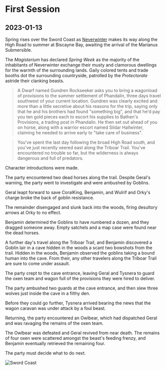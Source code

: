 # First Session
## 2023-01-13

Spring rises over the Sword Coast as [Neverwinter](../background/urbs.md) makes its way along the High Road to summer at Biscayne Bay, awaiting the arrival of the Marianus Submersible.

The *Magisterium* has declared *Spring Week* as the majority of the inhabitants of Neverwinter exchange their musty and clamorous dwellings for the warmth of the surrounding lands. Gaily colored tents and trade booths dot the surrounding countryside, patrolled by the *Protectorate* astride their clanking beasts.

> A Dwarf named Gundren Rockseeker asks you to bring a wagonload of provisions to the summer settlement of Phandalin, three days travel southwest of your current location.
Gundren was clearly excited and more than a little secretive about his reasons for the trip, saying only that he and his brothers had found "something big", and that he'd pay you
ten gold pieces each to escort his supplies to Bathen's Provisions, a trading post in Phandalin. He then set out ahead of you on horse, along with a warrior escort named Sildar Hallwinter, claiming
he needed to arrive early to "take care of business".

> You've spent the last day following the broad High Road south, and you've just recently veered east along the Triboar Trail. You've encountered no trouble so far, but the wilderness is always dangerous
and full of predators.

Character introductions were made.

The party encountered two dead horses along the trail. Despite Geral's warning, the party went to investigate and were ambushed by Goblins.

Geral leapt forward to save CoralKing, Benjamin, and Wulrif and Orky's charge broke the back of goblin resistance.

The remainder disengaged and slunk back into the woods, firing desultory arrows at Orky to no effect.

Benjamin determined the Goblins to have numbered a dozen, and they dragged someone away. Empty satchels and a map case were found near the dead horses.

A further day's travel along the Triboar Trail, and Benjamin discovered a Goblin lair in a cave hidden in the woods a scant two bowshots from the trail. Hidden in the woods, Benjamin observed the goblins taking a bound human into the cave. From their, any other travelers along the Triboar Trail are sure to come under assault.

The party crept to the cave entrance, leaving Geral and Tysnera to guard the oxen team and wagon full of the provisions they were hired to deliver.

The party ambushed two guards at the cave entrance, and then slew three wolves just inside the cave in a filthy den.

Before they could go further, Tysnera arrived bearing the news that the wagon caravan was under attack by a foul beast.

Returning, the party encountered an Owlbear, which had dispatched Geral and was ravaging the remains of the oxen team.

The Owlbear was defeated and Geral revived from near death. The remains of four oxen were scattered amongst the beast's feeding frenzy, and Benjamin eventually retrieved the remaining four.

The party must decide what to do next.

![Sword Coast](images/lmop2.jpg)
